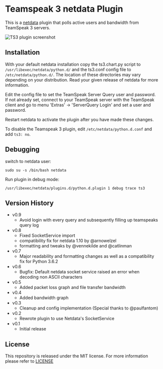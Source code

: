 
# Teamspeak 3 netdata Plugin #

This is a [netdata](https://github.com/firehol/netdata/) plugin that polls active
users and bandwidth from TeamSpeak 3 servers.

![TS3 plugin screenshot](http://semper.space/netdata_ts3/screenshot01.png "Netdata TS3 plugin")

## Installation ##

With your default netdata installation copy the ts3.chart.py script to
`/usr/libexec/netdata/python.d/` and the ts3.conf config file to
`/etc/netdata/python.d/`. The location of these directories may vary depending
on your distribution. Read your given release of netdata for more information.

Edit the config file to set the TeamSpeak Server Query user and password. If not
already set, connect to your TeamSpeak server with the TeamSpeak client and go
to menu 'Extras' -> 'ServerQuery Login' and set a user and password.

Restart netdata to activate the plugin after you have made these changes.

To disable the Teamspeak 3 plugin, edit `/etc/netdata/python.d.conf` and add
`ts3: no`.

## Debugging
switch to netdata user:

`sudo su -s /bin/bash netdata`

Run plugin in debug mode:

`/usr/libexec/netdata/plugins.d/python.d.plugin 1 debug trace ts3`

## Version History ##

- v0.9
    - Avoid login with every query and subsequently filling up teamspeaks query log
- v0.8
    - Fixed SocketService import
    - compatibility fix for netdata 1.10 by @arnowelzel
    - formatting and tweaks by @vennekilde and @catlinman
- v0.7
    - Major readability and formatting changes as well as a compatibility fix for Python 3.6.2
- v0.6
    - Bugfix: Default netdata socket service raised an error when decoding non ASCII characters
- v0.5
    - Added packet loss graph and file transfer bandwidth
- v0.4
    - Added bandwidth graph
- v0.3
    - Cleanup and config implementation (Special thanks to @paulfantom)
- v0.2
    - Rewrote plugin to use Netdata's SocketService
- v0.1
    - Initial release

## License ##

This repository is released under the MIT license. For more information please
refer to [LICENSE](https://github.com/catlinman/netdata_ts3_plugin/blob/master/LICENSE)

